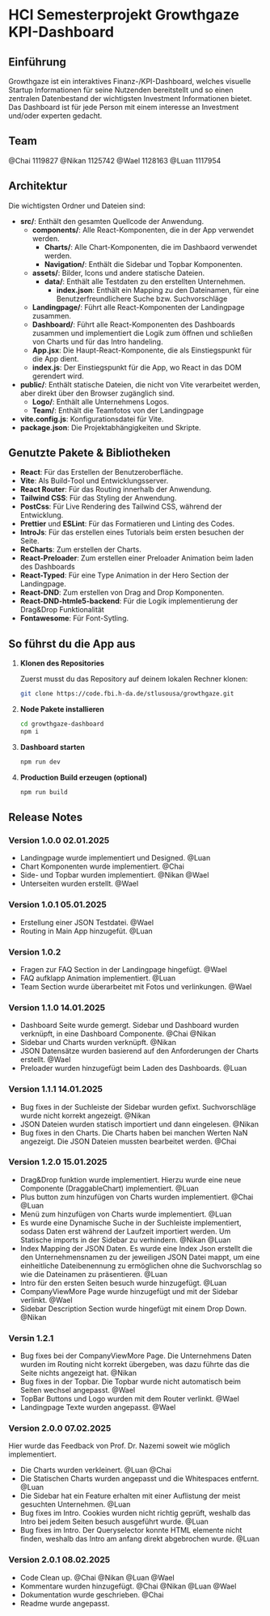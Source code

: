 # HCI Semesterprojekt Growthgaze KPI-Dashboard

## Einführung

Growthgaze ist ein interaktives Finanz-/KPI-Dashboard, welches visuelle Startup Informationen für seine Nutzenden bereitstellt und so einen zentralen Datenbestand der wichtigsten Investment Informationen bietet. Das Dashboard ist für jede Person mit einem interesse an Investment und/oder experten gedacht. 


## Team

@Chai   1119827
@Nikan  1125742
@Wael   1128163
@Luan   1117954

## Architektur

Die wichtigsten Ordner und Dateien sind:

- **src/**: Enthält den gesamten Quellcode der Anwendung.
  - **components/**: Alle React-Komponenten, die in der App verwendet werden.
    - **Charts/**: Alle Chart-Komponenten, die im Dashbaord verwendet werden.
    - **Navigation/**: Enthält die Sidebar und Topbar Komponenten.
  - **assets/**: Bilder, Icons und andere statische Dateien.
    - **data/**: Enthält alle Testdaten zu den erstellten Unternehmen.
        - **index.json**: Enthält ein Mapping zu den Dateinamen, für eine Benutzerfreundlichere Suche bzw. Suchvorschläge
  - **Landingpage/**: Führt alle React-Komponenten der Landingpage zusammen.
  - **Dashboard/**: Führt alle React-Komponenten des Dashboards zusammen und implementiert die Logik zum öffnen und schließen von Charts und für das Intro handeling.
  - **App.jsx**: Die Haupt-React-Komponente, die als Einstiegspunkt für die App dient.
  - **index.js**: Der Einstiegspunkt für die App, wo React in das DOM gerendert wird.
- **public/**: Enthält statische Dateien, die nicht von Vite verarbeitet werden, aber direkt über den Browser zugänglich sind.
  - **Logo/**: Enthält alle Unternehmens Logos.
  - **Team/**: Enthält die Teamfotos von der Landingpage
- **vite.config.js**: Konfigurationsdatei für Vite.
- **package.json**: Die Projektabhängigkeiten und Skripte.

## Genutzte Pakete & Bibliotheken

- **React**: Für das Erstellen der Benutzeroberfläche.
- **Vite**: Als Build-Tool und Entwicklungsserver.
- **React Router**: Für das Routing innerhalb der Anwendung.
- **Tailwind CSS**: Für das Styling der Anwendung.
- **PostCss**: Für Live Rendering des Tailwind CSS, während der Entwicklung.
- **Prettier** und **ESLint**: Für das Formatieren und Linting des Codes.
- **IntroJs**: Für das erstellen eines Tutorials beim ersten besuchen der Seite. 
- **ReCharts**: Zum erstellen der Charts.
- **React-Preloader**: Zum erstellen einer Preloader Animation beim laden des Dashboards
- **React-Typed**: Für eine Type Animation in der Hero Section der Landingpage. 
- **React-DND**: Zum erstellen von Drag and Drop Komponenten. 
- **React-DND-htmle5-backend**: Für die Logik implementierung der Drag&Drop Funktionalität
- **Fontawesome**: Für Font-Sytling.


## So führst du die App aus

1. **Klonen des Repositories**

   Zuerst musst du das Repository auf deinem lokalen Rechner klonen:

   ```bash
   git clone https://code.fbi.h-da.de/stlusousa/growthgaze.git
 2. **Node Pakete installieren**
	 ```bash 
	cd growthgaze-dashboard
	npm i
2. **Dashboard starten**
	```bash
	npm run dev
3. **Production Build erzeugen (optional)**
	```bash
	npm run build

## Release Notes
### Version 1.0.0 02.01.2025
- Landingpage wurde implementiert und Designed. @Luan 
- Chart Komponenten wurde implementiert. @Chai
- Side- und Topbar wurden implementiert. @Nikan @Wael
- Unterseiten wurden erstellt. @Wael

### Version 1.0.1 05.01.2025
- Erstellung einer JSON Testdatei. @Wael
- Routing in Main App hinzugefüt. @Luan

### Version 1.0.2 
- Fragen zur FAQ Section in der Landingpage hingefügt. @Wael
- FAQ aufklapp Animation implementiert. @Luan
- Team Section wurde überarbeitet mit Fotos und verlinkungen. @Wael

### Version 1.1.0 14.01.2025
- Dashboard Seite wurde gemergt. Sidebar und Dashboard wurden verknüpft, in eine Dashboard Componente. @Chai @Nikan
- Sidebar und Charts wurden verknüpft. @Nikan
- JSON Datensätze wurden basierend auf den Anforderungen der Charts erstellt. @Wael
- Preloader wurden hinzugefügt beim Laden des Dashboards. @Luan

### Version 1.1.1 14.01.2025
- Bug fixes in der Suchleiste der Sidebar wurden gefixt. Suchvorschläge wurde nicht korrekt angezeigt. @Nikan
- JSON Dateien wurden statisch importiert und dann eingelesen. @Nikan
- Bug fixes in den Charts. Die Charts haben bei manchen Werten NaN angezeigt. Die JSON Dateien mussten bearbeitet werden. @Chai

### Version 1.2.0 15.01.2025
- Drag&Drop funktion wurde implementiert. Hierzu wurde eine neue Componente (DraggableChart) implementiert. @Luan
- Plus button zum hinzufügen von Charts wurden implementiert. @Chai @Luan
- Menü zum hinzufügen von Charts wurde implementiert. @Luan
- Es wurde eine Dynamische Suche in der Suchleiste implementiert, sodass Daten erst während der Laufzeit importiert werden. Um Statische imports in der Sidebar zu verhindern. @Nikan @Luan
- Index Mapping der JSON Daten. Es wurde eine Index Json erstellt die den Unternehmensnamen zu der jeweiligen JSON Datei mappt, um eine einheitliche Dateibenennung zu ermöglichen ohne die Suchvorschlag so wie die Dateinamen zu präsentieren. @Luan
- Intro für den ersten Seiten besuch wurde hinzugefügt. @Luan
- CompanyViewMore Page wurde hinzugefügt und mit der Sidebar verlinkt. @Wael
- Sidebar Description Section wurde hingefügt mit einem Drop Down. @Nikan

### Versin 1.2.1 
- Bug fixes bei der CompanyViewMore Page. Die Unternehmens Daten wurden im Routing nicht korrekt übergeben, was dazu führte das die Seite nichts angezeigt hat. @Nikan
- Bug fixes in der Topbar. Die Topbar wurde nicht automatisch beim Seiten wechsel angepasst. @Wael
- TopBar Buttons und Logo wurden mit dem Router verlinkt. @Wael
- Landingpage Texte wurden angepasst. @Wael

### Version 2.0.0 07.02.2025
Hier wurde das Feedback von Prof. Dr. Nazemi soweit wie möglich implementiert.
- Die Charts wurden verkleinert. @Luan @Chai
- Die Statischen Charts wurden angepasst und die Whitespaces entfernt. @Luan
- Die Sidebar hat ein Feature erhalten mit einer Auflistung der meist gesuchten Unternehmen. @Luan
- Bug fixes im Intro. Cookies wurden nicht richtig geprüft, weshalb das Intro bei jedem Seiten besuch ausgeführt wurde. @Luan
- Bug fixes im Intro. Der Queryselector konnte HTML elemente nicht finden, weshalb das Intro am anfang direkt abgebrochen wurde. @Luan

### Version 2.0.1 08.02.2025
- Code Clean up. @Chai @Nikan @Luan @Wael
- Kommentare wurden hinzugefügt. @Chai @Nikan @Luan @Wael
- Dokumentation wurde geschrieben. @Chai
- Readme wurde angepasst.
